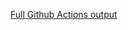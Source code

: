 [Full Github Actions output](https://github.com/JuanPabloDiaz/LinksHub/actions/runs/9316970492?check_suite_focus=true)
